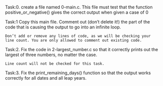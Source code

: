 Task:0.  create a file named 0-main.c. This file must test that the function positive_or_negative() gives the correct output when given a case of 0

Task:1 Copy this main file. Comment out (don’t delete it!) the part of the code that is causing the output to go into an infinite loop.

    Don’t add or remove any lines of code, as we will be checking your line count. You are only allowed to comment out existing code.

Task:2. Fix the code in 2-largest_number.c so that it correctly prints out the largest of three numbers, no matter the case.

    Line count will not be checked for this task.

Task:3. Fix the print_remaining_days() function so that the output works correctly for all dates and all leap years.

